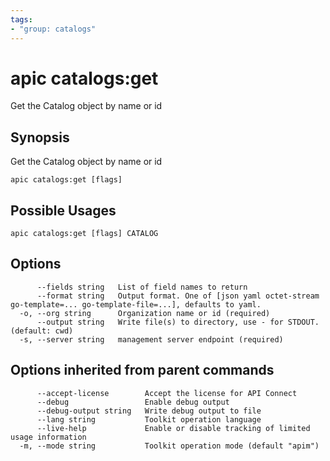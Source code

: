 ```yaml
---
tags:
- "group: catalogs"
---
```

# apic catalogs:get

Get the Catalog object by name or id

## Synopsis

Get the Catalog object by name or id

```
apic catalogs:get [flags]
```

## Possible Usages

```
apic catalogs:get [flags] CATALOG
```

## Options

```
      --fields string   List of field names to return
      --format string   Output format. One of [json yaml octet-stream go-template=... go-template-file=...], defaults to yaml.
  -o, --org string      Organization name or id (required)
      --output string   Write file(s) to directory, use - for STDOUT. (default: cwd)
  -s, --server string   management server endpoint (required)
```

## Options inherited from parent commands

```
      --accept-license        Accept the license for API Connect
      --debug                 Enable debug output
      --debug-output string   Write debug output to file
      --lang string           Toolkit operation language
      --live-help             Enable or disable tracking of limited usage information
  -m, --mode string           Toolkit operation mode (default "apim")
```
